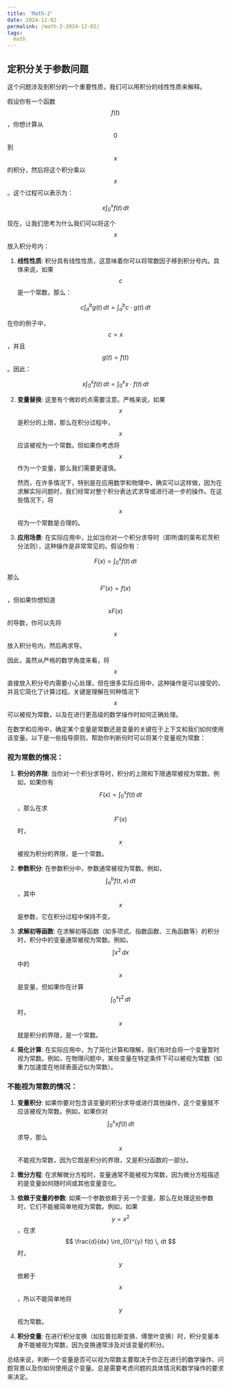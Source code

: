 ```yaml
---
title: 'Math-2'
date: 2024-12-02
permalink: /math-2-2024-12-02/
tags:
  math
---
```


## 定积分关于参数问题


这个问题涉及到积分的一个重要性质，我们可以用积分的线性性质来解释。

假设你有一个函数 $$ f(t) $$，你想计算从 $$ 0 $$ 到 $$ x $$ 的积分，然后将这个积分乘以 $$ x $$。这个过程可以表示为：

$$ x \int_{0}^{x} f(t) \, dt $$

现在，让我们思考为什么我们可以将这个 $$ x $$ 放入积分号内：

1. **线性性质**: 积分具有线性性质，这意味着你可以将常数因子移到积分号内。具体来说，如果 $$ c $$ 是一个常数，那么：

$$ c \int_{a}^{b} g(t) \, dt = \int_{a}^{b} c \cdot g(t) \, dt $$

   在你的例子中，$$ c = x $$，并且 $$ g(t) = f(t) $$。因此：

$$ x \int_{0}^{x} f(t) \, dt = \int_{0}^{x} x \cdot f(t) \, dt $$

2. **变量替换**: 这里有个微妙的点需要注意。严格来说，如果 $$ x $$ 是积分的上限，那么在积分过程中，$$ x $$ 应该被视为一个常数。但如果你考虑将 $$ x $$ 作为一个变量，那么我们需要更谨慎。

   然而，在许多情况下，特别是在应用数学和物理中，确实可以这样做，因为在求解实际问题时，我们经常对整个积分表达式求导或进行进一步的操作。在这些情况下，将 $$ x $$ 视为一个常数是合理的。

3. **应用场景**: 在实际应用中，比如当你对一个积分求导时（即所谓的莱布尼茨积分法则），这种操作是非常常见的。假设你有：

$$ F(x) = \int_{0}^{x} f(t) \, dt $$

   那么 $$ F'(x) = f(x) $$，但如果你想知道 $$ xF(x) $$ 的导数，你可以先将 $$ x $$ 放入积分号内，然后再求导。

因此，虽然从严格的数学角度来看，将 $$ x $$ 直接放入积分号内需要小心处理，但在很多实际应用中，这种操作是可以接受的，并且它简化了计算过程。关键是理解在何种情况下 $$ x $$ 可以被视为常数，以及在进行更高级的数学操作时如何正确处理。


在数学和应用中，确定某个变量是常数还是变量的关键在于上下文和我们如何使用该变量。以下是一些指导原则，帮助你判断何时可以将某个变量视为常数：

### 视为常数的情况：

1. **积分的界限**: 当你对一个积分求导时，积分的上限和下限通常被视为常数。例如，如果你有 $$ F(x) = \int_{0}^{x} f(t) \, dt $$，那么在求 $$ F'(x) $$ 时，$$ x $$ 被视为积分的界限，是一个常数。

2. **参数积分**: 在参数积分中，参数通常被视为常数。例如，$$ \int_{a}^{b} f(t, x) \, dt $$，其中 $$ x $$ 是参数，它在积分过程中保持不变。

3. **求解初等函数**: 在求解初等函数（如多项式、指数函数、三角函数等）的积分时，积分中的变量通常被视为常数。例如，$$ \int x^2 \, dx $$ 中的 $$ x $$ 是变量，但如果你在计算 $$ \int_0^x t^2 \, dt $$ 时，$$ x $$ 就是积分的界限，是一个常数。

4. **简化计算**: 在实际应用中，为了简化计算和理解，我们有时会将一个变量暂时视为常数。例如，在物理问题中，某些变量在特定条件下可以被视为常数（如重力加速度在地球表面近似为常数）。

### 不能视为常数的情况：

1. **变量积分**: 如果你要对包含该变量的积分求导或进行其他操作，这个变量就不应该被视为常数。例如，如果你对 $$ \int_{0}^{x} x f(t) \, dt $$ 求导，那么 $$ x $$ 不能视为常数，因为它既是积分的界限，又是积分函数的一部分。

2. **微分方程**: 在求解微分方程时，变量通常不能被视为常数，因为微分方程描述的是变量如何随时间或其他变量变化。

3. **依赖于变量的参数**: 如果一个参数依赖于另一个变量，那么在处理这些参数时，它们不能被简单地视为常数。例如，如果 $$ y = x^2 $$，在求 $$ \frac{d}{dx} \int_{0}^{y} f(t) \, dt $$ 时，$$ y $$ 依赖于 $$ x $$，所以不能简单地将 $$ y $$ 视为常数。

4. **积分变量**: 在进行积分变换（如拉普拉斯变换、傅里叶变换）时，积分变量本身不能被视为常数，因为变换通常涉及对该变量的积分。

总结来说，判断一个变量是否可以视为常数主要取决于你正在进行的数学操作、问题背景以及你如何使用这个变量。总是需要考虑问题的具体情况和数学操作的要求来决定。
